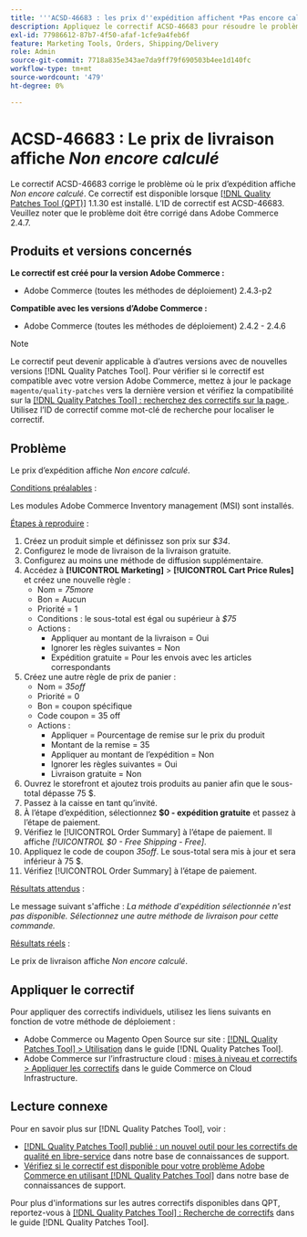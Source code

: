 ```yaml
---
title: '''ACSD-46683 : les prix d''expédition affichent *Pas encore calculé*'''
description: Appliquez le correctif ACSD-46683 pour résoudre le problème Adobe Commerce où le prix d’expédition affiche *Pas encore calculé*.
exl-id: 77986612-87b7-4f50-afaf-1cfe9a4feb6f
feature: Marketing Tools, Orders, Shipping/Delivery
role: Admin
source-git-commit: 7718a835e343ae7da9ff79f690503b4ee1d140fc
workflow-type: tm+mt
source-wordcount: '479'
ht-degree: 0%

---
```


# ACSD-46683 : Le prix de livraison affiche *Non encore calculé*

Le correctif ACSD-46683 corrige le problème où le prix d’expédition affiche *Non encore calculé*. Ce correctif est disponible lorsque [[!DNL Quality Patches Tool (QPT)]](/help/announcements/adobe-commerce-announcements/magento-quality-patches-released-new-tool-to-self-serve-quality-patches.md) 1.1.30 est installé. L’ID de correctif est ACSD-46683. Veuillez noter que le problème doit être corrigé dans Adobe Commerce 2.4.7.

## Produits et versions concernés

**Le correctif est créé pour la version Adobe Commerce :**

* Adobe Commerce (toutes les méthodes de déploiement) 2.4.3-p2

**Compatible avec les versions d’Adobe Commerce :**

* Adobe Commerce (toutes les méthodes de déploiement) 2.4.2 - 2.4.6

>[!NOTE]
>
>Le correctif peut devenir applicable à d’autres versions avec de nouvelles versions [!DNL Quality Patches Tool]. Pour vérifier si le correctif est compatible avec votre version Adobe Commerce, mettez à jour le package `magento/quality-patches` vers la dernière version et vérifiez la compatibilité sur la [[!DNL Quality Patches Tool] : recherchez des correctifs sur la page ](https://experienceleague.adobe.com/tools/commerce-quality-patches/index.html). Utilisez l’ID de correctif comme mot-clé de recherche pour localiser le correctif.

## Problème

Le prix d’expédition affiche *Non encore calculé*.

<u>Conditions préalables</u> :

Les modules Adobe Commerce Inventory management (MSI) sont installés.

<u>Étapes à reproduire</u> :

1. Créez un produit simple et définissez son prix sur *$34*.
1. Configurez le mode de livraison de la livraison gratuite.
1. Configurez au moins une méthode de diffusion supplémentaire.
1. Accédez à **[!UICONTROL Marketing]** > **[!UICONTROL Cart Price Rules]** et créez une nouvelle règle :
   * Nom = *75more*
   * Bon = Aucun
   * Priorité = 1
   * Conditions : le sous-total est égal ou supérieur à *$75*
   * Actions :
      * Appliquer au montant de la livraison = Oui
      * Ignorer les règles suivantes = Non
      * Expédition gratuite = Pour les envois avec les articles correspondants
1. Créez une autre règle de prix de panier :
   * Nom = *35off*
   * Priorité = 0
   * Bon = coupon spécifique
   * Code coupon = 35 off
   * Actions :
      * Appliquer = Pourcentage de remise sur le prix du produit
      * Montant de la remise = 35
      * Appliquer au montant de l’expédition = Non
      * Ignorer les règles suivantes = Oui
      * Livraison gratuite = Non
1. Ouvrez le storefront et ajoutez trois produits au panier afin que le sous-total dépasse 75 $.
1. Passez à la caisse en tant qu’invité.
1. À l’étape d’expédition, sélectionnez **$0 - expédition gratuite** et passez à l’étape de paiement.
1. Vérifiez le [!UICONTROL Order Summary] à l’étape de paiement. Il affiche *[!UICONTROL $0 - Free Shipping - Free]*.
1. Appliquez le code de coupon *35off*. Le sous-total sera mis à jour et sera inférieur à 75 $.
1. Vérifiez [!UICONTROL Order Summary] à l’étape de paiement.

<u>Résultats attendus</u> :

Le message suivant s&#39;affiche : *La méthode d&#39;expédition sélectionnée n&#39;est pas disponible. Sélectionnez une autre méthode de livraison pour cette commande.*

<u>Résultats réels</u> :

Le prix de livraison affiche *Non encore calculé*.

## Appliquer le correctif

Pour appliquer des correctifs individuels, utilisez les liens suivants en fonction de votre méthode de déploiement :

* Adobe Commerce ou Magento Open Source sur site : [[!DNL Quality Patches Tool] > Utilisation](https://experienceleague.adobe.com/docs/commerce-operations/tools/quality-patches-tool/usage.html) dans le guide [!DNL Quality Patches Tool].
* Adobe Commerce sur l’infrastructure cloud : [mises à niveau et correctifs > Appliquer les correctifs](https://experienceleague.adobe.com/docs/commerce-cloud-service/user-guide/develop/upgrade/apply-patches.html) dans le guide Commerce on Cloud Infrastructure.

## Lecture connexe

Pour en savoir plus sur [!DNL Quality Patches Tool], voir :

* [[!DNL Quality Patches Tool] publié : un nouvel outil pour les correctifs de qualité en libre-service](/help/announcements/adobe-commerce-announcements/magento-quality-patches-released-new-tool-to-self-serve-quality-patches.md) dans notre base de connaissances de support.
* [Vérifiez si le correctif est disponible pour votre problème Adobe Commerce en utilisant  [!DNL Quality Patches Tool]](/help/support-tools/patches-available-in-qpt-tool/check-patch-for-magento-issue-with-magento-quality-patches.md) dans notre base de connaissances de support.

Pour plus d&#39;informations sur les autres correctifs disponibles dans QPT, reportez-vous à [[!DNL Quality Patches Tool] : Recherche de correctifs](https://experienceleague.adobe.com/tools/commerce-quality-patches/index.html) dans le guide [!DNL Quality Patches Tool].

